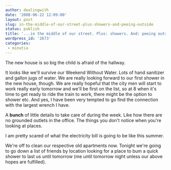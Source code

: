 ```yaml
---
author: dealingwith
date: '2008-06-22 12:09:00'
layout: post
slug: in-the-middle-of-our-street-plus-showers-and-peeing-outside
status: publish
title: '...in the middle of our street. Plus: showers. And: peeing outside.'
wordpress_id: '2673'
categories:
 - minutia
---
```


The new house is so big the child is afraid of the hallway.

It looks like we'll survive our Weekend Without Water. Lots of hand sanitizer
and gallon jugs of water. We are really looking forward to our first shower in
the new house, though. We are really hopeful that the city men will start to
work really early tomorrow and we'll be first on the list, so at 8 when it's
time to get ready to ride the train to work, there might be the option to
shower etc. And yes, I have been very tempted to go find the connection with
the largest wrench I have.

A **bunch** of little details to take care of during the week. Like how there
are no grounded outlets in the office. The things you don't notice when you're
looking at places.

I am pretty scared of what the electricity bill is going to be like this
summer.

We're off to clean our respective old apartments now. Tonight we're going to
go down a list of friends by location looking for a place to bum a quick
shower to last us until tomorrow (me until tomorrow night unless our above
hopes are fulfilled).

